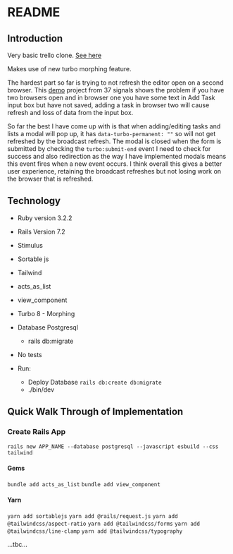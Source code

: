 
# README

## Introduction

Very basic trello clone. [See here](https://rtc.hamnavoecode.com)

Makes use of new turbo morphing feature. 

The hardest part so far is trying to not refresh the editor open on a second browser. This [demo](https://github.com/basecamp/turbo-8-morphing-demo/tree/page-refreshes) project from 37 signals shows the problem if you have two browsers open and in browser one you have some text in Add Task input box but have not saved, adding a task in browser two will cause refresh and loss of data from the input box.

So far the best I have come up with is that when adding/editing tasks and lists a modal will pop up, it has ```data-turbo-permanent: ""``` so will not get refreshed by the broadcast refresh. The modal is closed when the form is submitted by checking the ```turbo:submit-end``` event I need to check for success and also redirection as the way I have implemented modals means this event fires when a new event occurs. I think overall this gives a better user experience, retaining the broadcast refreshes but not losing work on the browser that is refreshed. 

## Technology

* Ruby version 3.2.2

* Rails Version 7.2

* Stimulus

* Sortable js

* Tailwind

* acts_as_list

* view_component

* Turbo 8 - Morphing

* Database Postgresql 

  * rails db:migrate

* No tests 

* Run:

  * Deploy Database ```rails db:create db:migrate```
  * ./bin/dev

## Quick Walk Through of Implementation

### Create Rails App

```rails new APP_NAME --database postgresql --javascript esbuild --css tailwind```

#### Gems
```bundle add acts_as_list```
```bundle add view_component```

#### Yarn 
```yarn add sortablejs```
```yarn add @rails/request.js```
```yarn add @tailwindcss/aspect-ratio```
```yarn add @tailwindcss/forms```
```yarn add @tailwindcss/line-clamp```
```yarn add @tailwindcss/typography```

...tbc...

